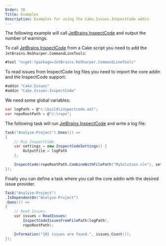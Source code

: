 ```yaml
---
Order: 30
Title: Examples
Description: Examples for using the Cake.Issues.InspectCode addin.
---
```

The following example will call [JetBrains InspectCode] and output the number of warnings.

To call [JetBrains InspectCode] from a Cake script you need to add the `JetBrains.ReSharper.CommandLineTools`:

```csharp
#tool "nuget:?package=JetBrains.ReSharper.CommandLineTools"
```

To read issues from InspectCode log files you need to import the core addin and the InspectCode support:

```csharp
#addin "Cake.Issues"
#addin "Cake.Issues.InspectCode"
```

We need some global variables:

```csharp
var logPath = @"c:\build\inspectcode.xml";
var repoRootPath = @"c:\repo";
```

The following task will run [JetBrains InspectCode] and write a log file:

```csharp
Task("Analyze-Project").Does(() =>
{
    // Run InspectCode.
    var settings = new InspectCodeSettings() {
        OutputFile = logPath
    };

    InspectCode(repoRootPath.CombineWithFilePath("MySolution.sln"), settings);
});
```

Finally you can define a task where you call the core addin with the desired issue provider.

```csharp
Task("Analyze-Project")
.IsDependentOn("Analyze-Project")
.Does(() =>
{
    // Read Issues.
    var issues = ReadIssues(
        InspectCodeIssuesFromFilePath(logPath),
        repoRootPath);

    Information("{0} issues are found.", issues.Count());
});
```

[JetBrains InspectCode]: https://www.jetbrains.com/help/resharper/InspectCode.html